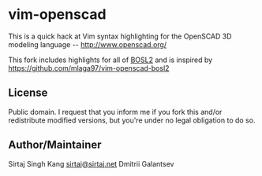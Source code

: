 vim-openscad
============

This is a quick hack at Vim syntax highlighting for the OpenSCAD 3D modeling
language -- http://www.openscad.org/ 

This fork includes highlights for all of
[BOSL2](https://github.com/BelfrySCAD/BOSL2) and is inspired by
<https://github.com/mlaga97/vim-openscad-bosl2>

License
-------

Public domain. I request that you inform me if you fork this and/or
redistribute modified versions, but you're under no legal obligation to do so.


Author/Maintainer
-----------------

Sirtaj Singh Kang <sirtaj@sirtaj.net>
Dmitrii Galantsev <do not reach out to me. make an issue on github>
